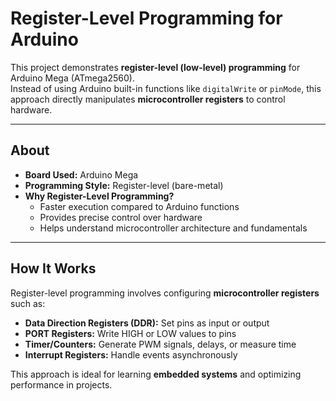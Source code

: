 # Register-Level Programming for Arduino

This project demonstrates **register-level (low-level) programming** for Arduino Mega (ATmega2560).  
Instead of using Arduino built-in functions like `digitalWrite` or `pinMode`, this approach directly manipulates **microcontroller registers** to control hardware.

---

## About

- **Board Used:** Arduino Mega 
- **Programming Style:** Register-level (bare-metal)  
- **Why Register-Level Programming?**  
  - Faster execution compared to Arduino functions  
  - Provides precise control over hardware  
  - Helps understand microcontroller architecture and fundamentals  

---

## How It Works

Register-level programming involves configuring **microcontroller registers** such as:  
- **Data Direction Registers (DDR):** Set pins as input or output  
- **PORT Registers:** Write HIGH or LOW values to pins  
- **Timer/Counters:** Generate PWM signals, delays, or measure time  
- **Interrupt Registers:** Handle events asynchronously  

This approach is ideal for learning **embedded systems** and optimizing performance in projects.
